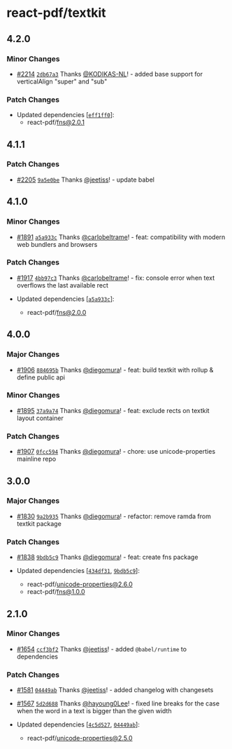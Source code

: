 # react-pdf/textkit

## 4.2.0

### Minor Changes

- [#2214](https://github.com/diegomura/@react-pdf/pull/2214) [`2db67a3`](https://github.com/diegomura/@react-pdf/commit/2db67a38b9be98b7816a2b5aa4733446b95e3724) Thanks [@KODIKAS-NL](https://github.com/KODIKAS-NL)! - added base support for verticalAlign "super" and "sub"

### Patch Changes

- Updated dependencies [[`eff1ff0`](https://github.com/diegomura/@react-pdf/commit/eff1ff0fefcd710994e4654904ef55843af76a17)]:
  - react-pdf/fns@2.0.1

## 4.1.1

### Patch Changes

- [#2205](https://github.com/diegomura/@react-pdf/pull/2205) [`9a5e0be`](https://github.com/diegomura/@react-pdf/commit/9a5e0befb89756db07ce053192a136df9d4ba905) Thanks [@jeetiss](https://github.com/jeetiss)! - update babel

## 4.1.0

### Minor Changes

- [#1891](https://github.com/diegomura/@react-pdf/pull/1891) [`a5a933c`](https://github.com/diegomura/@react-pdf/commit/a5a933c9733e4c77338ef76a2b3545b84a646a81) Thanks [@carlobeltrame](https://github.com/carlobeltrame)! - feat: compatibility with modern web bundlers and browsers

### Patch Changes

- [#1917](https://github.com/diegomura/@react-pdf/pull/1917) [`4bb97c3`](https://github.com/diegomura/@react-pdf/commit/4bb97c3b92e82d7d7be2698c770f42560c6fcab6) Thanks [@carlobeltrame](https://github.com/carlobeltrame)! - fix: console error when text overflows the last available rect

- Updated dependencies [[`a5a933c`](https://github.com/diegomura/@react-pdf/commit/a5a933c9733e4c77338ef76a2b3545b84a646a81)]:
  - react-pdf/fns@2.0.0

## 4.0.0

### Major Changes

- [#1906](https://github.com/diegomura/@react-pdf/pull/1906) [`884695b`](https://github.com/diegomura/@react-pdf/commit/884695b44feb974f155c83e0714e8e939b4f641b) Thanks [@diegomura](https://github.com/diegomura)! - feat: build textkit with rollup & define public api

### Minor Changes

- [#1895](https://github.com/diegomura/@react-pdf/pull/1895) [`37a9a74`](https://github.com/diegomura/@react-pdf/commit/37a9a747f7677fa05e3ddf5669c0379aa65c1e39) Thanks [@diegomura](https://github.com/diegomura)! - feat: exclude rects on textkit layout container

### Patch Changes

- [#1907](https://github.com/diegomura/@react-pdf/pull/1907) [`0fcc594`](https://github.com/diegomura/@react-pdf/commit/0fcc594310d5af30ca1e752b3efc7a047e813dcb) Thanks [@diegomura](https://github.com/diegomura)! - chore: use unicode-properties mainline repo

## 3.0.0

### Major Changes

- [#1830](https://github.com/diegomura/@react-pdf/pull/1830) [`9a2b935`](https://github.com/diegomura/@react-pdf/commit/9a2b935cfe173f80425ed87d9f474da271c050d2) Thanks [@diegomura](https://github.com/diegomura)! - refactor: remove ramda from textkit package

### Patch Changes

- [#1838](https://github.com/diegomura/@react-pdf/pull/1838) [`9bdb5c9`](https://github.com/diegomura/@react-pdf/commit/9bdb5c934a822340754cd4c892d399f91f6218de) Thanks [@diegomura](https://github.com/diegomura)! - feat: create fns package

- Updated dependencies [[`434df31`](https://github.com/diegomura/@react-pdf/commit/434df317a92ae5b51ee7b23a9f6500de0b6aa4aa), [`9bdb5c9`](https://github.com/diegomura/@react-pdf/commit/9bdb5c934a822340754cd4c892d399f91f6218de)]:
  - react-pdf/unicode-properties@2.6.0
  - react-pdf/fns@1.0.0

## 2.1.0

### Minor Changes

- [#1654](https://github.com/diegomura/@react-pdf/pull/1654) [`ccf3bf2`](https://github.com/diegomura/@react-pdf/commit/ccf3bf22867a9bd49668cdd3543ec32492a40e4b) Thanks [@jeetiss](https://github.com/jeetiss)! - added `@babel/runtime` to dependencies

### Patch Changes

- [#1581](https://github.com/diegomura/@react-pdf/pull/1581) [`04449ab`](https://github.com/diegomura/@react-pdf/commit/04449ab352db0cca2155024dd3e8c690e42193ca) Thanks [@jeetiss](https://github.com/jeetiss)! - added changelog with changesets

* [#1567](https://github.com/diegomura/@react-pdf/pull/1567) [`5d2d688`](https://github.com/diegomura/@react-pdf/commit/5d2d688e18c830bb96c6e08446437d29f9f9c65f) Thanks [@hayoung0Lee](https://github.com/hayoung0Lee)! - fixed line breaks for the case when the word in a text is bigger than the given width

* Updated dependencies [[`4c5d527`](https://github.com/diegomura/@react-pdf/commit/4c5d52721d29d843f1d09c3fd74370832429f70e), [`04449ab`](https://github.com/diegomura/@react-pdf/commit/04449ab352db0cca2155024dd3e8c690e42193ca)]:
  - react-pdf/unicode-properties@2.5.0
